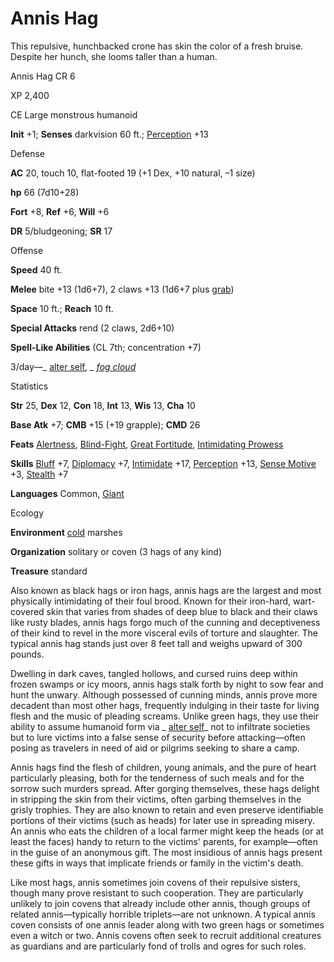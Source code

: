 # Annis Hag

This repulsive, hunchbacked crone has skin the color of a fresh bruise. Despite her hunch, she looms taller than a human.

Annis Hag CR 6

XP 2,400

CE Large monstrous humanoid

**Init** +1; **Senses** darkvision 60 ft.; [Perception](/pathfinderRPG/prd/skills/perception.html#_perception) +13

Defense

**AC** 20, touch 10, flat-footed 19 (+1 Dex, +10 natural, –1 size)

**hp** 66 (7d10+28)

**Fort** +8, **Ref** +6, **Will** +6

**DR** 5/bludgeoning; **SR** 17

Offense

**Speed** 40 ft.

**Melee** bite +13 (1d6+7), 2 claws +13 (1d6+7 plus [grab](/pathfinderRPG/prd/monsters/universalMonsterRules.html#_grab))

**Space** 10 ft.; **Reach** 10 ft.

**Special Attacks** rend (2 claws, 2d6+10)

**Spell-Like Abilities** (CL 7th; concentration +7)

3/day—_ [alter self](/pathfinderRPG/prd/spells/alterSelf.html#_alter-self)_, _ [fog cloud](/pathfinderRPG/prd/spells/fogCloud.html)_

Statistics

**Str** 25, **Dex** 12, **Con** 18, **Int** 13, **Wis** 13, **Cha** 10

**Base Atk** +7; **CMB** +15 (+19 grapple); **CMD** 26

**Feats** [Alertness](/pathfinderRPG/prd/feats.html#_alertness), [Blind-Fight](/pathfinderRPG/prd/feats.html#_blind-fight), [Great Fortitude](/pathfinderRPG/prd/feats.html#_great-fortitude), [Intimidating Prowess](/pathfinderRPG/prd/feats.html#_intimidating-prowess)

**Skills** [Bluff](/pathfinderRPG/prd/skills/bluff.html#_bluff) +7, [Diplomacy](/pathfinderRPG/prd/skills/diplomacy.html#_diplomacy) +7, [Intimidate](/pathfinderRPG/prd/skills/intimidate.html#_intimidate) +17, [Perception](/pathfinderRPG/prd/skills/perception.html#_perception) +13, [Sense Motive](/pathfinderRPG/prd/skills/senseMotive.html#_sense-motive) +3, [Stealth](/pathfinderRPG/prd/skills/stealth.html#_stealth) +7

**Languages** Common, [Giant](/pathfinderRPG/prd/monsters/creatureTypes.html#_giant-subtype)

Ecology

**Environment** [cold](/pathfinderRPG/prd/monsters/creatureTypes.html#_cold-subtype) marshes

**Organization** solitary or coven (3 hags of any kind)

**Treasure** standard

Also known as black hags or iron hags, annis hags are the largest and most physically intimidating of their foul brood. Known for their iron-hard, wart-covered skin that varies from shades of deep blue to black and their claws like rusty blades, annis hags forgo much of the cunning and deceptiveness of their kind to revel in the more visceral evils of torture and slaughter. The typical annis hag stands just over 8 feet tall and weighs upward of 300 pounds.

Dwelling in dark caves, tangled hollows, and cursed ruins deep within frozen swamps or icy moors, annis hags stalk forth by night to sow fear and hunt the unwary. Although possessed of cunning minds, annis prove more decadent than most other hags, frequently indulging in their taste for living flesh and the music of pleading screams. Unlike green hags, they use their ability to assume humanoid form via _ [alter self](/pathfinderRPG/prd/spells/alterSelf.html#_alter-self)_ not to infiltrate societies but to lure victims into a false sense of security before attacking—often posing as travelers in need of aid or pilgrims seeking to share a camp.

Annis hags find the flesh of children, young animals, and the pure of heart particularly pleasing, both for the tenderness of such meals and for the sorrow such murders spread. After gorging themselves, these hags delight in stripping the skin from their victims, often garbing themselves in the grisly trophies. They are also known to retain and even preserve identifiable portions of their victims (such as heads) for later use in spreading misery. An annis who eats the children of a local farmer might keep the heads (or at least the faces) handy to return to the victims' parents, for example—often in the guise of an anonymous gift. The most insidious of annis hags present these gifts in ways that implicate friends or family in the victim's death.

Like most hags, annis sometimes join covens of their repulsive sisters, though many prove resistant to such cooperation. They are particularly unlikely to join covens that already include other annis, though groups of related annis—typically horrible triplets—are not unknown. A typical annis coven consists of one annis leader along with two green hags or sometimes even a witch or two. Annis covens often seek to recruit additional creatures as guardians and are particularly fond of trolls and ogres for such roles.


